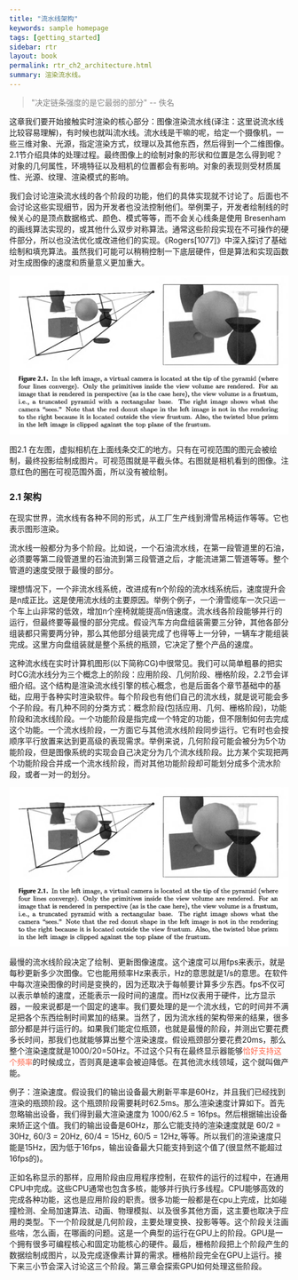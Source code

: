 ```yaml
---
title: "流水线架构"
keywords: sample homepage
tags: [getting_started]
sidebar: rtr
layout: book
permalink: rtr_ch2_architecture.html
summary: 渲染流水线。
---
```



 > <font color="gray">"决定链条强度的是它最弱的部分"        -- 佚名</font>



这章我们要开始接触实时渲染的核心部分：图像渲染流水线(译注：这里说流水线比较容易理解)，有时候也就叫流水线。流水线是干嘛的呢，给定一个摄像机，一些三维对象、光源，指定渲染方式，纹理以及其他东西，然后得到一个二维图像。2.1节介绍具体的处理过程。最终图像上的绘制对象的形状和位置是怎么得到呢？对象的几何属性，环境特征以及相机的位置都会有影响。对象的表现则受材质属性、光源、纹理、渲染模式的影响。

我们会讨论渲染流水线的各个阶段的功能，他们的具体实现就不讨论了。后面也不会讨论这些实现细节，因为开发者也没法控制他们。举例栗子，开发者绘制线的时候关心的是顶点数据格式、颜色、模式等等，而不会关心线条是使用 Bresenham的画线算法实现的，或其他什么双步对称算法。通常这些阶段实现在不可操作的硬件部分，所以也没法优化或改进他们的实现。《Rogers[1077]》中深入探讨了基础绘制和填充算法。虽然我们可能可以稍稍控制一下底层硬件，但是算法和实现函数对生成图像的速度和质量意义更加重大。

![图1](/images/figure2_1.png)

图2.1 在左图，虚拟相机在上面线条交汇的地方。只有在可视范围的图元会被绘制，最终投影绘制成图片。可视范围就是平截头体。右图就是相机看到的图像。注意红色的圈在可视范围外面，所以没有被绘制。


### 2.1 架构
在现实世界，流水线有各种不同的形式，从工厂生产线到滑雪吊椅运作等等。它也表示图形渲染。

流水线一般都分为多个阶段。比如说，一个石油流水线，在第一段管道里的石油，必须要等第二段管道里的石油流到第三段管道之后，才能流进第二管道等等。整个管道的速度受限于最慢的部分。

理想情况下，一个非流水线系统，改进成有n个阶段的流水线系统后，速度提升会是n成正比。这是使用流水线的主要原因。举例个例子，一个滑雪缆车一次只运一个车上山非常的低效，增加n个座椅就能提高n倍速度。流水线各阶段能够并行的运行，但最终要等最慢的部分完成。假设汽车方向盘组装需要三分钟，其他各部分组装都只需要两分钟，那么其他部分组装完成了也得等上一分钟，一辆车才能组装完成。这里方向盘组装就是整个系统的瓶颈，它决定了整个产品的速度。

这种流水线在实时计算机图形(以下简称CG)中很常见。我们可以简单粗暴的把实时CG流水线分为三个概念上的阶段：应用阶段、几何阶段、栅格阶段，2.2节会详细介绍。这个结构是渲染流水线引擎的核心概念，也是后面各个章节基础中的基础，应用于各种实时渲染软件。每个阶段也有他们自己的流水线，就是说可能会多个子阶段。有几种不同的分类方式：概念阶段(包括应用、几何、栅格阶段)，功能阶段和流水线阶段。一个功能阶段是指完成一个特定的功能，但不限制如何去完成这个功能。一个流水线阶段，一方面它与其他流水线阶段同步运行。它有时也会按顺序平行放置来达到更高级的表现需求。举例来说，几何阶段可能会被分为5个功能阶段，但是图像系统的实现会自己决定分为几个流水线阶段。比方某个实现把两个功能阶段合并成一个流水线阶段，而对其他功能阶段却可能划分成多个流水阶段，或者一对一的划分。

![图1](/images/figure2_1.png)

最慢的流水线阶段决定了绘制、更新图像速度。这个速度可以用fps来表示，就是每秒更新多少次图像。它也能用频率Hz来表示，Hz的意思就是1/s的意思。在软件中每次渲染图像的时间是变换的，因为还取决于每帧要计算多少东西。fps不仅可以表示单帧的速度，还能表示一段时间的速度。而Hz仪表用于硬件，比方显示器，一般来说都是一个固定的速率。我们要处理的是一个流水线，它的时间并不满足把各个东西绘制时间累加的结果。当然了，因为流水线的架构带来的结果，很多部分都是并行运行的。如果我们能定位瓶颈，也就是最慢的阶段，并测出它要花费多长时间，那我们也就能够算出整个渲染速度。假设瓶颈部分要花费20ms，那么整个渲染速度就是1000/20=50Hz。不过这个只有在最终显示器能够<font color="tomato">恰好支持这个频率</font>的时候成立，否则真是速率会被迫降低。在其他流水线领域，这个就叫做产能。

例子：渲染速度。假设我们的输出设备最大刷新平率是60Hz，并且我们已经找到渲染的瓶颈阶段。这个瓶颈阶段需要耗时62.5ms。那么渲染速度计算如下。首先忽略输出设备，我们得到最大渲染速度为 1000/62.5 = 16fps。然后根据输出设备来矫正这个值。我们的输出设备是60Hz，那么它能支持的渲染速度就是 60/2 = 30Hz, 60/3 = 20Hz, 60/4 = 15Hz, 60/5 = 12Hz,等等。所以我们的渲染速度只能是15Hz，因为低于16fps，输出设备最大只能支持到这个值了(很显然不能超过16fps的)。

正如名称显示的那样，应用阶段由应用程序控制，在软件的运行的过程中，在通用CPU中完成。这些CPU通常也包含多核，能够并行执行多线程。CPU能够高效的完成各种功能，这也是应用阶段的职责。很多功能一般都是在cpu上完成，比如碰撞检测、全局加速算法、动画、物理模拟、以及很多其他方面，这主要也取决于应用的类型。下一个阶段就是几何阶段，主要处理变换、投影等等。这个阶段关注画些啥，怎么画，在哪画的问题。这是一个典型的运行在GPU上的阶段。GPU是一个拥有很多可编程核心和固定功能核心的硬件。最后，栅格阶段把上个阶段产生的数据绘制成图片，以及完成逐像素计算的需求。栅格阶段完全在GPU上运行。接下来三小节会深入讨论这三个阶段。第三章会探索GPU如何处理这些阶段。







